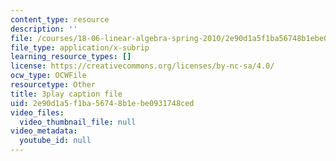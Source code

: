 ```yaml
---
content_type: resource
description: ''
file: /courses/18-06-linear-algebra-spring-2010/2e90d1a5f1ba56748b1ebe0931748ced_6-wh6yvk6uc.vtt
file_type: application/x-subrip
learning_resource_types: []
license: https://creativecommons.org/licenses/by-nc-sa/4.0/
ocw_type: OCWFile
resourcetype: Other
title: 3play caption file
uid: 2e90d1a5-f1ba-5674-8b1e-be0931748ced
video_files:
  video_thumbnail_file: null
video_metadata:
  youtube_id: null
---
```

